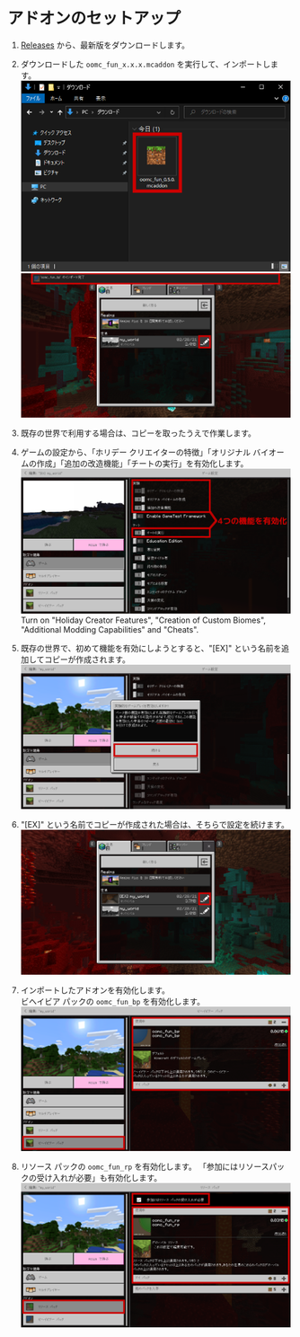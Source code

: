 # アドオンのセットアップ

1. [Releases](https://github.com/oocytanb/oomc_fun/releases) から、最新版をダウンロードします。

1. ダウンロードした `oomc_fun_x.x.x.mcaddon` を実行して、インポートします。
  ![setup_addon_01](images/setup_addon_01.png)
  ![setup_addon_02](images/setup_addon_02.png)

1. 既存の世界で利用する場合は、コピーを取ったうえで作業します。

1. ゲームの設定から、「ホリデー クリエイターの特徴」「オリジナル バイオームの作成」「追加の改造機能」「チートの実行」を有効化します。  
  ![setup_addon_03](images/setup_addon_03.png)
  Turn on "Holiday Creator Features", "Creation of Custom Biomes", "Additional Modding Capabilities" and "Cheats".

1. 既存の世界で、初めて機能を有効にしようとすると、"[EX]" という名前を追加してコピーが作成されます。
  ![setup_addon_04](images/setup_addon_04.png)

1. "[EX]" という名前でコピーが作成された場合は、そちらで設定を続けます。
  ![setup_addon_05](images/setup_addon_05.png)

1. インポートしたアドオンを有効化します。  
  ビヘイビア パックの `oomc_fun_bp` を有効化します。
  ![setup_addon_06](images/setup_addon_06.png)

1. リソース パックの `oomc_fun_rp` を有効化します。
  「参加にはリソースパックの受け入れが必要」も有効化します。
  ![setup_addon_07](images/setup_addon_07.png)
